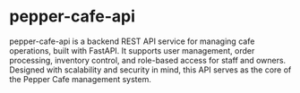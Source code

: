 # pepper-cafe-api
pepper-cafe-api is a backend REST API service for managing cafe operations, built with FastAPI. It supports user management, order processing, inventory control, and role-based access for staff and owners. Designed with scalability and security in mind, this API serves as the core of the Pepper Cafe management system.

